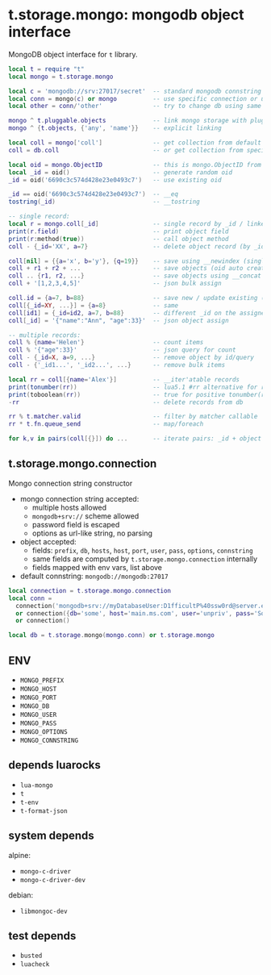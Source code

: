 # t.storage.mongo: mongodb object interface
MongoDB object interface for `t` library.
```lua
local t = require "t"
local mongo = t.storage.mongo

local c = 'mongodb://srv:27017/secret'  -- standard mongodb connstring format
local conn = mongo(c) or mongo          -- use specific connection or use t.env defaults
local other = conn/'other'              -- try to change db using same credentials

mongo ^ t.pluggable.objects             -- link mongo storage with pluggable objects by name
mongo ^ {t.objects, {'any', 'name'}}    -- explicit linking

local coll = mongo['coll']              -- get collection from default mongo connection db
coll = db.coll                          -- or get collection from specific db

local oid = mongo.ObjectID              -- this is mongo.ObjectID from lua-mongo
local _id = oid()                       -- generate random oid
_id = oid('6690c3c574d428e23e0493c7')   -- use existing oid

_id == oid('6690c3c574d428e23e0493c7')  -- __eq
tostring(_id)                           -- __tostring

-- single record:
local r = mongo.coll[_id]               -- single record by _id / linked object index field
print(r.field)                          -- print object field
print(r:method(true))                   -- call object method
coll - {_id='XX', a=7}                  -- delete object record (by _id / index field)

coll[nil] = {{a='x', b='y'}, {q=19}}    -- save using __newindex (single object / bulk)
coll + r1 + r2 + ...                    -- save objects (oid auto created)
coll .. {r1, r2, ...}                   -- save objects using __concat
coll + '[1,2,3,4,5]'                    -- json bulk assign

coll.id = {a=7, b=88}                   -- save new / update existing (oid specified)
coll[{_id=XY, ...}] = {a=8}             -- same
coll[id1] = {_id=id2, a=7, b=88}        -- different _id on the assigned object is zeroed
coll[_id] = '{"name":"Ann", "age":33}'  -- json object assign

-- multiple records:
coll % {name='Helen'}                   -- count items
coll % '{"age":33}'                     -- json query for count
coll - {_id=X, a=9, ...}                -- remove object by id/query
coll - {'_id1...', '_id2...', ...}      -- remove bulk items

local rr = coll[{name='Alex'}]          -- __iter'atable records
print(tonumber(rr))                     -- lua5.1 #rr alternative for records length
print(toboolean(rr))                    -- true for positive tonumber(rr)
-rr                                     -- delete records from db

rr % t.matcher.valid                    -- filter by matcher callable
rr * t.fn.queue_send                    -- map/foreach

for k,v in pairs(coll[{}]) do ...       -- iterate pairs: _id + object
```

## t.storage.mongo.connection
Mongo connection string constructor
- mongo connection string accepted:
  - multiple hosts allowed
  - `mongodb+srv://` scheme allowed
  - password field is escaped
  - options as url-like string, no parsing
- object accepted:
  - fields: `prefix`, `db`, `hosts`, `host`, `port`, `user`, `pass`, `options`, `connstring`
  - same fields are computed by `t.storage.mongo.connection` internally
  - fields mapped with env vars, list above
- default connstring: `mongodb://mongodb:27017`

```lua
local connection = t.storage.mongo.connection
local conn = 
  connection('mongodb+srv://myDatabaseUser:D1fficultP%40ssw0rd@server.example.com/db')
  or connection({db='some', host='main.ms.com', user='unpriv', pass='SoME%%@@!!'})
  or connection()

local db = t.storage.mongo(mongo.conn) or t.storage.mongo
```

## ENV
- `MONGO_PREFIX`
- `MONGO_HOST`
- `MONGO_PORT`
- `MONGO_DB`
- `MONGO_USER`
- `MONGO_PASS`
- `MONGO_OPTIONS`
- `MONGO_CONNSTRING`

## depends luarocks
- `lua-mongo`
- `t`
- `t-env`
- `t-format-json`

## system depends
alpine:
- `mongo-c-driver`
- `mongo-c-driver-dev`

debian:
- `libmongoc-dev`

## test depends
- `busted`
- `luacheck`
